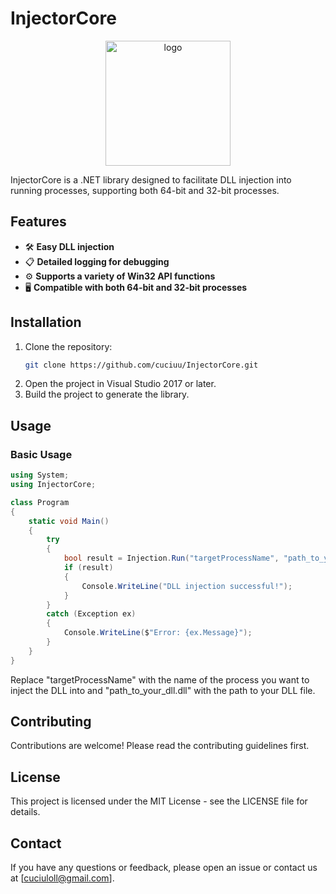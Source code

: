 # InjectorCore

<p align="center">
  <img src="https://github.com/user-attachments/assets/824f5406-05cd-4204-8eb0-9cf086cb965a" alt="logo" width="200" />
</p>

InjectorCore is a .NET library designed to facilitate DLL injection into running processes, supporting both 64-bit and 32-bit processes.

## Features

- 🛠️ **Easy DLL injection**
- 📋 **Detailed logging for debugging**
- ⚙️ **Supports a variety of Win32 API functions**
- 🖥️ **Compatible with both 64-bit and 32-bit processes**

## Installation

1. Clone the repository:
    ```bash
    git clone https://github.com/cuciuu/InjectorCore.git
    ```
2. Open the project in Visual Studio 2017 or later.
3. Build the project to generate the library.

## Usage

### Basic Usage

```csharp
using System;
using InjectorCore;

class Program
{
    static void Main()
    {
        try
        {
            bool result = Injection.Run("targetProcessName", "path_to_your_dll.dll");
            if (result)
            {
                Console.WriteLine("DLL injection successful!");
            }
        }
        catch (Exception ex)
        {
            Console.WriteLine($"Error: {ex.Message}");
        }
    }
}
```
Replace "targetProcessName" with the name of the process you want to inject the DLL into and "path_to_your_dll.dll" with the path to your DLL file.

## Contributing
Contributions are welcome! Please read the contributing guidelines first.

## License
This project is licensed under the MIT License - see the LICENSE file for details.

## Contact
If you have any questions or feedback, please open an issue or contact us at [cuciuloll@gmail.com].

